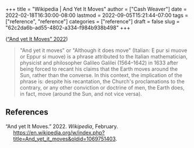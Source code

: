 +++
title = "Wikipedia | And Yet It Moves"
author = ["Cash Weaver"]
date = 2022-02-18T16:30:00-08:00
lastmod = 2022-09-05T15:21:44-07:00
tags = ["reference", "reference"]
categories = ["reference"]
draft = false
slug = "62c2da6b-ad55-4802-a334-f984b938b498"
+++

(<a href="#citeproc_bib_item_1">“And yet It Moves” 2022</a>)

> "And yet it moves" or "Although it does move" (Italian: E pur si muove or Eppur si muove) is a phrase attributed to the Italian mathematician, physicist and philosopher Galileo Galilei (1564–1642) in 1633 after being forced to recant his claims that the Earth moves around the Sun, rather than the converse. In this context, the implication of the phrase is: despite his recantation, the Church's proclamations to the contrary, or any other conviction or doctrine of men, the Earth does, in fact, move (around the Sun, and not vice versa).

## References

<style>.csl-entry{text-indent: -1.5em; margin-left: 1.5em;}</style><div class="csl-bib-body">
  <div class="csl-entry"><a id="citeproc_bib_item_1"></a>“And yet It Moves.” 2022. <i>Wikipedia</i>, February. <a href="https://en.wikipedia.org/w/index.php?title=And_yet_it_moves&oldid=1069751403">https://en.wikipedia.org/w/index.php?title=And_yet_it_moves&#38;oldid=1069751403</a>.</div>
</div>
